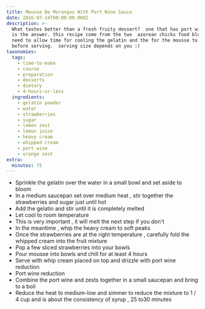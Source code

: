 ```yaml
---
title: Mousse De Morangos With Port Wine Sauce
date: 2016-07-14T00:00:00.000Z
description: >-
  What tastes better than a fresh fruity dessert?  one that has port wine on top
  is the answer. this recipe come from the two  azorean chicks food blog.  you
  need to allow time for cooling the gelatin and the for the mousse to chill
  before serving.  serving size depends on you :)
taxonomies:
  tags:
    - time-to-make
    - course
    - preparation
    - desserts
    - dietary
    - 4-hours-or-less
  ingredients:
    - gelatin powder
    - water
    - strawberries
    - sugar
    - lemon zest
    - lemon juice
    - heavy cream
    - whipped cream
    - port wine
    - orange zest
extra:
  minutes: 75
---
```

 - Sprinkle the gelatin over the water in a small bowl and set aside to bloom
 - In a medium saucepan set over medium heat , stir together the strawberries and sugar just until hot
 - Add the gelatin and stir until it is completely melted
 - Let cool to room temperature
 - This is very important , it will melt the next step if you don't
 - In the meantime , whip the heavy cream to soft peaks
 - Once the strawberries are at the right temperature , carefully fold the whipped cream into the fruit mixture
 - Pop a few sliced strawberries into your bowls
 - Pour mousse into bowls and chill for at least 4 hours
 - Serve with whip cream placed on top and drizzle with port wine reduction
 - Port wine reduction
 - Combine the port wine and zests together in a small saucepan and bring to a boil
 - Reduce the heat to medium-low and simmer to reduce the mixture to 1 / 4 cup and is about the consistency of syrup , 25 to30 minutes
